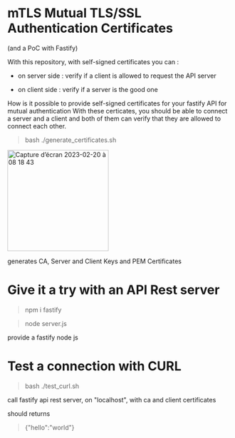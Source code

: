 # mTLS Mutual TLS/SSL Authentication Certificates 
(and a PoC with Fastify)

With this repository, with self-signed certificates you can :

- on server side : verify if a client is allowed to request the API server

- on client side : verify if a server is the good one


How is it possible to provide self-signed certificates for your fastify API for mutual authentication
With these certicates, you should be able to connect a server and a client and both of them
can verify that they are allowed to connect each other.



> bash ./generate_certificates.sh

<img width="227" alt="Capture d’écran 2023-02-20 à 08 18 43" src="https://user-images.githubusercontent.com/1449867/220038197-0c8a10fb-b3b3-427b-a2d0-9fe01fa0b897.png">

generates CA, Server and Client Keys and PEM Certificates


# Give it a try with an API Rest server

> npm i fastify

> node server.js

provide a fastify node js 


# Test a connection with CURL 

> bash ./test_curl.sh

call fastify api rest server, on "localhost", with ca and client certificates 

should returns

> {"hello":"world"}
